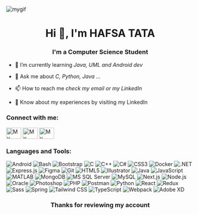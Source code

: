 
![mygif](https://github.com/HafsaTATA/HafsaTATA/assets/120058921/0f049184-f44a-4269-b87b-de2a7c1d7a73)
<h1 align="center">Hi 👋, I'm HAFSA TATA</h1>
<h3 align="center">I'm a Computer Science Student</h3>

- 🌱 I’m currently learning *Java, UML and Android dev*

- 💬 Ask me about *C, Python, Java ...*

- 📫 How to reach me *check my email or my LinkedIn*

- 📄 Know about my experiences by visiting my LinkedIn

<h3 align="left">Connect with me:</h3>
<p align="left">
<a href="https://twitter.com/TataHafsa" target="blank"><img align="center" src="https://raw.githubusercontent.com/rahuldkjain/github-profile-readme-generator/master/src/images/icons/Social/twitter.svg" alt="My twitter account" height="30" width="40" title="My twitter account"/></a>
<a href="https://www.linkedin.com/in/hafsa-tata/" target="blank"><img align="center" src="https://raw.githubusercontent.com/rahuldkjain/github-profile-readme-generator/master/src/images/icons/Social/linked-in-alt.svg" alt="My linkedin account" title="My linkedin account" height="30" width="40" /></a>
<a href="https://www.behance.net/jackoconte" target="blank"><img align="center" src="https://raw.githubusercontent.com/rahuldkjain/github-profile-readme-generator/master/src/images/icons/Social/behance.svg" alt="My behance account" title="My behance account" height="30" width="40" /></a>
</p>

<h3 align="left">Languages and Tools:</h3>

![Android](https://img.icons8.com/color/48/000000/android-os.png)
![Bash](https://img.icons8.com/plasticine/48/000000/bash.png)
![Bootstrap](https://img.icons8.com/color/48/000000/bootstrap.png)
![C](https://img.icons8.com/color/48/000000/c-programming.png)
![C++](https://img.icons8.com/color/48/000000/c-plus-plus-logo.png)
![C#](https://img.icons8.com/color/48/000000/c-sharp-logo.png)
![CSS3](https://img.icons8.com/color/48/000000/css3.png)
![Docker](https://img.icons8.com/color/48/000000/docker.png)
![.NET](https://img.icons8.com/color/48/000000/dot-net.png)
![Express.js](https://img.icons8.com/color/48/000000/express.png)
![Figma](https://img.icons8.com/color/48/000000/figma.png)
![Git](https://img.icons8.com/color/48/000000/git.png)
![HTML5](https://img.icons8.com/color/48/000000/html-5.png)
![Illustrator](https://img.icons8.com/color/48/000000/adobe-illustrator.png)
![Java](https://img.icons8.com/color/48/000000/java-coffee-cup-logo.png)
![JavaScript](https://img.icons8.com/color/48/000000/javascript.png)
![MATLAB](https://img.icons8.com/color/48/000000/matlab.png)
![MongoDB](https://img.icons8.com/color/48/000000/mongodb.png)
![MS SQL Server](https://img.icons8.com/color/48/000000/microsoft-sql-server.png)
![MySQL](https://img.icons8.com/color/48/000000/mysql-logo.png)
![Next.js](https://img.icons8.com/color/48/000000/next-js.png)
![Node.js](https://img.icons8.com/color/48/000000/nodejs.png)
![Oracle](https://img.icons8.com/color/48/000000/oracle-logo.png)
![Photoshop](https://img.icons8.com/color/48/000000/adobe-photoshop.png)
![PHP](https://img.icons8.com/color/48/000000/php.png)
![Postman](https://img.icons8.com/color/48/000000/postman-api.png)
![Python](https://img.icons8.com/color/48/000000/python.png)
![React](https://img.icons8.com/color/48/000000/react-native.png)
![Redux](https://img.icons8.com/color/48/000000/redux.png)
![Sass](https://img.icons8.com/color/48/000000/sass.png)
![Spring](https://img.icons8.com/color/48/000000/spring-logo.png)
![Tailwind CSS](https://img.icons8.com/color/48/000000/tailwind-css.png)
![TypeScript](https://img.icons8.com/color/48/000000/typescript.png)
![Webpack](https://img.icons8.com/color/48/000000/webpack.png)
![Adobe XD](https://img.icons8.com/color/48/000000/adobe-xd.png)

<h3 align="center">Thanks for reviewing my account</h3>




